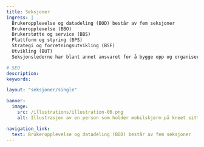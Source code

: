 ```yaml
---
title: Seksjoner
ingress: |
  Brukeropplevelse og datadeling (BOD) består av fem seksjoner
  Brukeropplevelse (BBO)
  Brukerstøtte og service (BBS)
  Plattform og styring (BPS)
  Strategi og forretningsutvikling (BSF)
  Utvikling (BUT)
  Seksjonslederne har blant annet ansvaret for å bygge opp og organisere fagavdelingene, lede personalet og generelt styre arbeidet i seksjonen.

# SEO
description:
keywords:

layout: "seksjoner/single"

banner:
  image:
    src: /illustrations/illustration-06.png
    alt: Illustrasjon av en person som holder mobilskjerm på kneet sitt

navigation_link:
  text: Brukeropplevelse og datadeling (BOD) består av fem seksjoner
---
```

